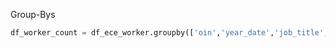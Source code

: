 Group-Bys
```python
df_worker_count = df_ece_worker.groupby(['oin','year_date','job_title','hourly_pay_derived'], as_index=False)['user_id'].nunique()
```

